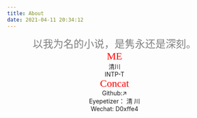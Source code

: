 ```yaml
---
title: About
date: 2021-04-11 20:34:12
---
```










<center><font face="微软雅黑" color=gray size=5>以我为名的小说，是隽永还是深刻。</font></center>

<center><font color=red face="微软雅黑" size=5>ME</font></center>

<center>清川</center>    

<center>INTP-T</center>

<center><font color=red face="微软雅黑" size=5>Concat</font></center>

<center>Github:↗</center>

<center>Eyepetizer： 清 川</center>

<center>Wechat:  D0xffe4</center>









